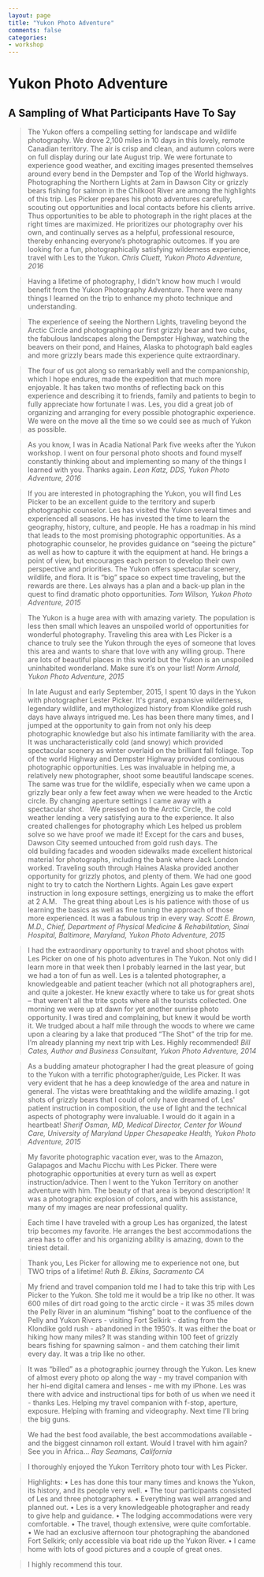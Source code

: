 ```yaml
---
layout: page
title: "Yukon Photo Adventure"
comments: false
categories:
- workshop
---
```


# Yukon Photo Adventure

## A Sampling of What Participants Have To Say

> The Yukon offers a compelling setting for landscape and wildlife photography. We drove 2,100 miles in 10 days in this lovely, remote Canadian territory. The air is crisp and clean, and autumn colors were on full display during our late August trip. We were fortunate to experience good weather, and exciting images presented themselves around every bend in the Dempster and Top of the World highways. Photographing the Northern Lights at 2am in Dawson City or grizzly bears fishing for salmon in the Chilkoot River are among the highlights of this trip. Les Picker prepares his photo adventures carefully, scouting out opportunities and local contacts before his clients arrive. Thus opportunities to be able to photograph in the right places at the right times are maximized. He prioritizes our photography over his own, and continually serves as a helpful, professional resource, thereby enhancing everyone’s photographic outcomes. If you are looking for a fun, photographically satisfying wilderness experience, travel with Les to the Yukon.  <cite>Chris Cluett, Yukon Photo Adventure, 2016</cite>

<p></p>

> Having a lifetime of photography, I didn't know how much I would benefit from the Yukon Photography Adventure.  There were many things I learned on the trip to enhance my photo technique and understanding. 

> The experience of seeing the Northern Lights, traveling beyond the Arctic Circle and photographing our first grizzly bear and two cubs, the fabulous landscapes along the Dempster Highway, watching the beavers on their pond, and Haines, Alaska to photograph bald eagles and more grizzly bears made this experience quite extraordinary.  

> The four of us got along so remarkably well and the companionship, which I hope endures, made the expedition that much more enjoyable. It has taken two months of reflecting back on this experience and describing it to friends, family and patients to begin to fully appreciate how fortunate I was.  Les, you did a great job of organizing and arranging for every possible photographic experience.  We were on the move all the time so we could see as much of Yukon as possible. 

> As you know, I was in Acadia National Park five weeks after the Yukon workshop. I went on four personal photo shoots and found myself constantly thinking about and implementing so many of the things I learned with you. Thanks again. <cite>Leon Katz, DDS, Yukon Photo Adventure, 2016</cite>

> If you are interested in photographing the Yukon, you will find Les Picker to be an excellent guide to the territory and superb photographic counselor.  Les has visited the Yukon several times and experienced all seasons.  He has invested the time to learn the geography, history, culture, and people. He has a roadmap in his mind that leads to the most promising photographic opportunities.  As a photographic counselor, he provides guidance on “seeing the picture” as well as how to capture it with the equipment at hand.  He brings a point of view, but encourages each person to develop their own perspective and priorities.  The Yukon offers spectacular scenery, wildlife, and flora.  It is “big” space so expect time traveling, but the rewards are there.  Les always has a plan and a back-up plan in the quest to find dramatic photo opportunities.  <cite>Tom Wilson, Yukon Photo Adventure, 2015</cite> 

<p></p>
 
> The Yukon is a huge area with with amazing variety. The population is less then small which leaves an unspoiled world of opportunities for wonderful photography. Traveling this area with Les Picker is a chance to truly see the Yukon through the eyes of someone that loves this area and wants to share that love with any willing group. There are lots of beautiful places in this world but the Yukon is an unspoiled uninhabited wonderland. Make sure it’s on your list! <cite> Norm Arnold, Yukon Photo Adventure, 2015</cite>

<p></p>

> In late August and early September, 2015, I spent 10 days in the Yukon with photographer Lester Picker. It's grand, expansive wilderness, legendary wildlife, and mythologized history from Klondike gold rush days have always intrigued me. Les has been there many times, and I jumped at the opportunity to gain from not only his deep photographic knowledge but also his intimate familiarity with the area. It was uncharacteristically cold (and snowy) which provided spectacular scenery as winter overlaid on the brilliant fall foliage. Top of the world Highway and Dempster Highway provided continuous photographic opportunities. Les was invaluable in helping me, a relatively new photographer, shoot some beautiful landscape scenes. The same was true for the wildlife, especially when we came upon a grizzly bear only a few feet away when we were headed to the Arctic circle. By changing aperture settings I came away with a spectacular shot.
 
> We pressed on to the Arctic Circle, the cold weather lending a very satisfying aura to the experience. It also created challenges for photography which Les helped us problem solve so we have proof we made it! Except for the cars and buses, Dawson City seemed untouched from gold rush days. The old building facades and wooden sidewalks made excellent historical material for photographs, including the bank where Jack London worked. Traveling south through Haines Alaska provided another opportunity for grizzly photos, and plenty of them. We had one good night to try to catch the Northern Lights. Again Les gave expert instruction in long exposure settings, energizing us to make the effort at 2 A.M.
 
> The great thing about Les is his patience with those of us learning the basics as well as fine tuning the approach of those more experienced. It was a fabulous trip in every way. <cite>Scott E. Brown, M.D., Chief, Department of Physical Medicine & Rehabilitation, Sinai Hospital, Baltimore, Maryland, Yukon Photo Adventure, 2015</cite>

<p></p>

> I had the extraordinary opportunity to travel and shoot photos with Les Picker on one of his photo adventures in The Yukon. Not only did I learn more in that week then I probably learned in the last year, but we had a ton of fun as well.  Les is a talented photographer, a knowledgeable and patient teacher (which not all photographers are), and quite a jokester.  He knew exactly where to take us for great shots – that weren’t all the trite spots where all the tourists collected.  One morning we were up at dawn for yet another sunrise photo opportunity. I was tired and complaining, but knew it would be worth it. We trudged about a half mile through the woods to where we came upon a clearing by a lake that produced “The Shot” of the trip for me.  I’m already planning my next trip with Les.  Highly recommended! <cite>Bill Cates, Author and Business Consultant, Yukon Photo Adventure, 2014</cite>

<p></p>
 
> As a budding amateur photographer I had the great pleasure of going to the Yukon with a terrific photographer/guide, Les Picker. It was very evident that he has a deep knowledge of the area and nature in general. The vistas were breathtaking and the wildlife amazing. I got shots of grizzly bears that I could of only have dreamed of.  Les' patient  instruction in composition, the use of light and the technical aspects of photography were invaluable.  I would do it again in a heartbeat! <cite>Sherif Osman, MD, Medical Director, Center for Wound Care, University of Maryland Upper Chesapeake Health, Yukon Photo Adventure, 2015</cite>

<p></p>

> My favorite photographic vacation ever, was to the Amazon, Galapagos and Machu Picchu with Les Picker. There were photographic opportunities at every turn as well as expert instruction/advice. Then I went to the Yukon Territory on another adventure with him. The beauty of that area is beyond description! It was a photographic explosion of colors, and with his assistance, many of my images are near professional quality.

> Each time I have traveled with a group Les has organized, the latest trip becomes my favorite. He arranges the best accommodations the area has to offer and his organizing ability is amazing, down to the tiniest detail.

> Thank you, Les Picker for allowing me to experience not one, but TWO trips of a lifetime! <cite>Ruth B. Elkins, Sacramento CA</cite>

<p></p>

> My friend and travel companion told me I had to take this trip with Les Picker to the Yukon. She told me it would be a trip like no other. It was 600 miles of dirt road going to the arctic circle - it was 35 miles down the Pelly River in an aluminum “fishing” boat to the confluence of the Pelly and Yukon Rivers - visiting Fort Selkirk - dating from the Klondike gold rush - abandoned in the 1950’s.  It was either the boat or hiking how many miles? It was standing within 100 feet of grizzly bears fishing for spawning salmon - and them catching their limit every day. It was a trip like no other. 

> It was “billed” as a photographic journey through the Yukon. Les knew of almost every photo op along the way - my travel companion with her hi-end digital camera and lenses - me with my iPhone. Les was there with advice and instructional tips for both of us when we need it - thanks Les. Helping my travel companion with f-stop, aperture, exposure. Helping with framing and videography. Next time I’ll bring the big guns. 

> We had the best food available, the best accommodations available - and the biggest cinnamon roll extant. Would I travel with him again? See you in Africa... <cite>Ray Seamans, California</cite>

<p></p>

> I thoroughly enjoyed the Yukon Territory photo tour with Les Picker.

> Highlights: 
•	Les has done this tour many times and knows the Yukon, its history, and its people very well.
•	The tour participants consisted of Les and three photographers.
•	Everything was well arranged and planned out.
•	Les is a very knowledgeable photographer and ready to give help and guidance.
•	The lodging accommodations were very comfortable.
•	The travel, though extensive, were quite comfortable.
•	We had an exclusive afternoon tour photographing the abandoned Fort Selkirk; only accessible via boat ride up the Yukon River.
•	I came home with lots of good pictures and a couple of great ones.

> I highly recommend this tour.